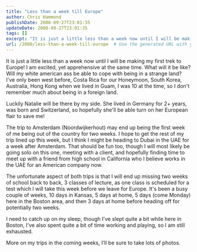 ```yaml
---
title: "Less than a week till Europe"
author: Chris Hammond
publishDate: 2008-09-27T23:01:35
updateDate: 2008-09-27T23:01:35
tags: []
excerpt: "It is just a little less than a week now until I will be making my first trek to Europe! I am excited, yet apprehensive at the same time. What will it be like? Will my white american ass be able to cope with being in a strange land? I've only been west before, Costa Rica for our Honeymoon, South Korea, Australia, Hong Kong when we lived in Guam, I was 10 at the time, so I don't remember much about being in a foreign land.  Luckily Natalie will be there by my side. She lived in Germany for 2+ years, was born and Switzerland, so hopefully she'll be able turn on her European flair to save me!   The trip to Amsterdam (Noordwijkerhout) may end up being the first week of me being out of the country for two weeks. I hope to get the rest of my trip lined up this week, but I think I might be heading to Dubai in the UAE for a week after Amsterdam. That should be fun too, though I will most likely be going solo on this one, meeting with a client, and hopefully finding time to meet up with a friend from high school in California who I believe works in the UAE for an American company now.  The unfortunate aspect of both trips is that I will end up missing two weeks of school back to back, 3 classes of lecture, as one class is scheduled for a test which I will take this week before we leave for Europe. It's been a busy couple of weeks, 10 days in Kansas, 5 days at home, 5 days (come Monday) here in the Boston area, and then 3 days at home before heading off for potentially two weeks.  I need to catch up on my sleep, though I've slept quite a bit while here in Boston, I've also spent quite a bit of time working and playing, so I am still exhausted.   More on my trips in the coming weeks, I'll be sure to take lots of photos."
url: /2008/less-than-a-week-till-europe  # Use the generated URL with year
---
```

<p>It is just a little less than a week now until I will be making my first trek to Europe! I am excited, yet apprehensive at the same time. What will it be like? Will my white american ass be able to cope with being in a strange land? I've only been west before, Costa Rica for our Honeymoon, South Korea, Australia, Hong Kong when we lived in Guam, I was 10 at the time, so I don't remember much about being in a foreign land.</p>  <p>Luckily Natalie will be there by my side. She lived in Germany for 2+ years, was born and Switzerland, so hopefully she'll be able turn on her European flair to save me! </p>  <p>The trip to Amsterdam (Noordwijkerhout) may end up being the first week of me being out of the country for two weeks. I hope to get the rest of my trip lined up this week, but I think I might be heading to Dubai in the UAE for a week after Amsterdam. That should be fun too, though I will most likely be going solo on this one, meeting with a client, and hopefully finding time to meet up with a friend from high school in California who I believe works in the UAE for an American company now.</p>  <p>The unfortunate aspect of both trips is that I will end up missing two weeks of school back to back, 3 classes of lecture, as one class is scheduled for a test which I will take this week before we leave for Europe. It's been a busy couple of weeks, 10 days in Kansas, 5 days at home, 5 days (come Monday) here in the Boston area, and then 3 days at home before heading off for potentially two weeks.</p>  <p>I need to catch up on my sleep, though I've slept quite a bit while here in Boston, I've also spent quite a bit of time working and playing, so I am still exhausted. </p>  <p>More on my trips in the coming weeks, I'll be sure to take lots of photos.</p>
